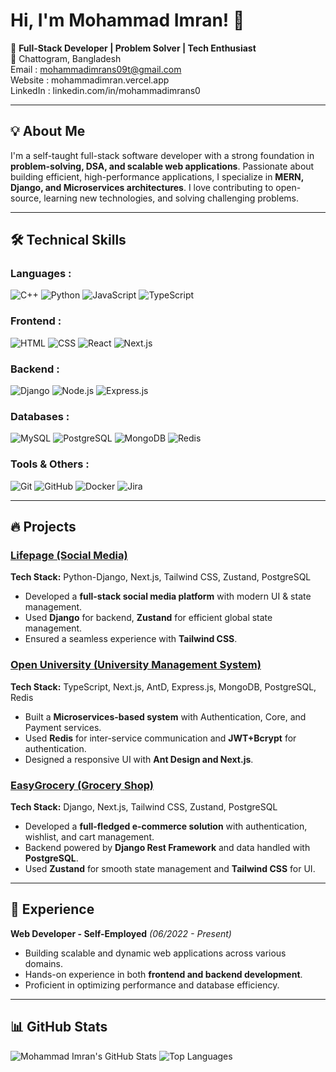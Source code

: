 # Hi, I'm Mohammad Imran! 👋

🚀 **Full-Stack Developer | Problem Solver | Tech Enthusiast**\
📍 Chattogram, Bangladesh\
Email : mohammadimrans09t@gmail.com\
Website : mohammadimran.vercel.app\
LinkedIn : linkedin.com/in/mohammadimrans0

---

## 💡 About Me

I'm a self-taught full-stack software developer with a strong foundation in **problem-solving, DSA, and scalable web applications**. Passionate about building efficient, high-performance applications, I specialize in **MERN, Django, and Microservices architectures**. I love contributing to open-source, learning new technologies, and solving challenging problems.

---

## 🛠️ Technical Skills

### **Languages :**  
![C++](https://img.shields.io/badge/-C++-00599C?style=flat-square&logo=c%2B%2B&logoColor=white)  ![Python](https://img.shields.io/badge/-Python-3776AB?style=flat-square&logo=python&logoColor=white)    ![JavaScript](https://img.shields.io/badge/-JavaScript-F7DF1E?style=flat-square&logo=javascript&logoColor=black)   ![TypeScript](https://img.shields.io/badge/-TypeScript-3178C6?style=flat-square&logo=typescript&logoColor=white)

### **Frontend :**  
![HTML](https://img.shields.io/badge/-HTML5-E34F26?style=flat-square&logo=html5&logoColor=white)  ![CSS](https://img.shields.io/badge/-CSS3-1572B6?style=flat-square&logo=css3&logoColor=white)  ![React](https://img.shields.io/badge/-React-61DAFB?style=flat-square&logo=react&logoColor=black)  ![Next.js](https://img.shields.io/badge/-Next.js-000000?style=flat-square&logo=next.js&logoColor=white)

### **Backend :**  
![Django](https://img.shields.io/badge/-Django-092E20?style=flat-square&logo=django&logoColor=white)  ![Node.js](https://img.shields.io/badge/-Node.js-339933?style=flat-square&logo=node.js&logoColor=white)  ![Express.js](https://img.shields.io/badge/-Express.js-000000?style=flat-square&logo=express&logoColor=white)

### **Databases :**  
![MySQL](https://img.shields.io/badge/-MySQL-4479A1?style=flat-square&logo=mysql&logoColor=white)  ![PostgreSQL](https://img.shields.io/badge/-PostgreSQL-336791?style=flat-square&logo=postgresql&logoColor=white)  ![MongoDB](https://img.shields.io/badge/-MongoDB-47A248?style=flat-square&logo=mongodb&logoColor=white)  ![Redis](https://img.shields.io/badge/-Redis-DC382D?style=flat-square&logo=redis&logoColor=white)

### **Tools & Others :**  
![Git](https://img.shields.io/badge/-Git-F05032?style=flat-square&logo=git&logoColor=white)  ![GitHub](https://img.shields.io/badge/-GitHub-181717?style=flat-square&logo=github&logoColor=white)  ![Docker](https://img.shields.io/badge/-Docker-2496ED?style=flat-square&logo=docker&logoColor=white)  ![Jira](https://img.shields.io/badge/-Jira-0052CC?style=flat-square&logo=jira&logoColor=white)

---

## 🔥 Projects

### [Lifepage (Social Media)](#)

**Tech Stack:** Python-Django, Next.js, Tailwind CSS, Zustand, PostgreSQL

- Developed a **full-stack social media platform** with modern UI & state management.
- Used **Django** for backend, **Zustand** for efficient global state management.
- Ensured a seamless experience with **Tailwind CSS**.

### [Open University (University Management System)](#)

**Tech Stack:** TypeScript, Next.js, AntD, Express.js, MongoDB, PostgreSQL, Redis

- Built a **Microservices-based system** with Authentication, Core, and Payment services.
- Used **Redis** for inter-service communication and **JWT+Bcrypt** for authentication.
- Designed a responsive UI with **Ant Design and Next.js**.

### [EasyGrocery (Grocery Shop)](#)

**Tech Stack:** Django, Next.js, Tailwind CSS, Zustand, PostgreSQL

- Developed a **full-fledged e-commerce solution** with authentication, wishlist, and cart management.
- Backend powered by **Django Rest Framework** and data handled with **PostgreSQL**.
- Used **Zustand** for smooth state management and **Tailwind CSS** for UI.

---

## 🎼 Experience

**Web Developer - Self-Employed** *(06/2022 - Present)*

- Building scalable and dynamic web applications across various domains.
- Hands-on experience in both **frontend and backend development**.
- Proficient in optimizing performance and database efficiency.

---

## 📊 GitHub Stats

![Mohammad Imran's GitHub Stats](https://github-readme-stats.vercel.app/api?username=mohammadimrans0&show_icons=true&theme=radical)   ![Top Languages](https://github-readme-stats.vercel.app/api/top-langs/?username=mohammadimrans0&layout=compact&theme=radical)


